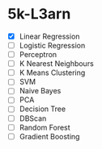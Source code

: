 # 5k-L3arn

- [x] Linear Regression
- [ ] Logistic Regression
- [ ] Perceptron
- [ ] K Nearest Neighbours
- [ ] K Means Clustering
- [ ] SVM
- [ ] Naive Bayes
- [ ] PCA
- [ ] Decision Tree
- [ ] DBScan
- [ ] Random Forest
- [ ] Gradient Boosting
